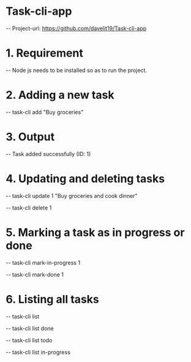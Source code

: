 # Task-cli-app
-- Project-url: https://github.com/davelit19/Task-cli-app

# 1. Requirement
-- Node js needs to be installed so as to run the project.

# 2. Adding a new task
-- task-cli add "Buy groceries"

# 3. Output
-- Task added successfully (ID: 1)

# 4. Updating and deleting tasks
-- task-cli update 1 "Buy groceries and cook dinner"

-- task-cli delete 1

# 5. Marking a task as in progress or done
-- task-cli mark-in-progress 1

-- task-cli mark-done 1

# 6. Listing all tasks
-- task-cli list

-- task-cli list done

-- task-cli list todo

-- task-cli list in-progress

